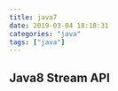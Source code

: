 ```yaml
---
title: java7
date: 2019-03-04 18:18:31
categories: "java"
tags: ["java"]
---
```


## Java8 Stream API